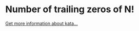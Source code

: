 Number of trailing zeros of N!
=
[Get more information about kata...](/kata/52f787eb172a8b4ae1000a34)
